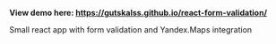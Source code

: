 **View demo here: https://gutskalss.github.io/react-form-validation/**

Small react app with form validation and Yandex.Maps integration
